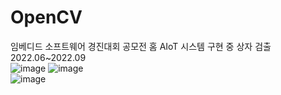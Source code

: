 # OpenCV   
임베디드 소프트웨어 경진대회 공모전 홈 AIoT 시스템 구현 중 상자 검출   
2022.06~2022.09   
![image](https://user-images.githubusercontent.com/102011017/182182680-f6c07ba2-0e5a-434f-9102-7f55311ea62e.png)
![image](https://user-images.githubusercontent.com/102011017/182182704-0892d684-6d2a-4a1b-a8f0-bfb98d2c6c75.png)   
![image](https://user-images.githubusercontent.com/102011017/182182717-56d7154b-02e6-4b8c-8a0b-03bda8399e1a.png)   
